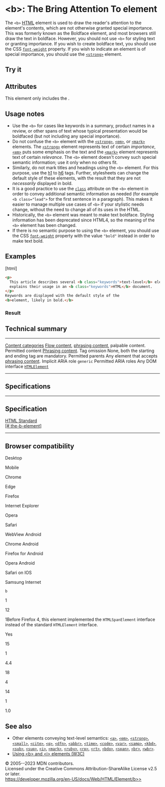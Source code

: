 \<b\>: The Bring Attention To element
=====================================

The `<b>` [HTML](../index) element is used to draw the reader\'s
attention to the element\'s contents, which are not otherwise granted
special importance. This was formerly known as the Boldface element, and
most browsers still draw the text in boldface. However, you should not
use `<b>` for styling text or granting importance. If you wish to create
boldface text, you should use the CSS
[`font-weight`](https://developer.mozilla.org/en-US/docs/Web/CSS/font-weight)
property. If you wish to indicate an element is of special importance,
you should use the [`<strong>`](strong) element.

Try it
------

Attributes
----------

This element only includes the [](_Resources/Markup%20And%20Styling/html/global_attributes/index.md).

Usage notes
-----------

- Use the `<b>` for cases like keywords in a summary, product names in
    a review, or other spans of text whose typical presentation would be
    boldfaced (but not including any special importance).
- Do not confuse the `<b>` element with the [`<strong>`](strong),
    [`<em>`](em), or [`<mark>`](mark) elements. The [`<strong>`](strong)
    element represents text of certain *importance*, [`<em>`](em) puts
    some emphasis on the text and the [`<mark>`](mark) element
    represents text of certain *relevance*. The `<b>` element doesn\'t
    convey such special semantic information; use it only when no others
    fit.
- Similarly, do not mark titles and headings using the `<b>` element.
    For this purpose, use the [h1](heading_elements) to
    [h6](heading_elements) tags. Further, stylesheets can change the
    default style of these elements, with the result that they are not
    *necessarily* displayed in bold.
- It is a good practice to use the
    [`class`](_Resources/Markup%20And%20Styling/html/global_attributes/index.md#class) attribute on the `<b>` element
    in order to convey additional semantic information as needed (for
    example `<b class="lead">` for the first sentence in a paragraph).
    This makes it easier to manage multiple use cases of `<b>` if your
    stylistic needs change, without the need to change all of its uses
    in the HTML.
- Historically, the `<b>` element was meant to make text boldface.
    Styling information has been deprecated since HTML4, so the meaning
    of the `<b>` element has been changed.
- If there is no semantic purpose to using the `<b>` element, you
    should use the CSS
    [`font-weight`](https://developer.mozilla.org/en-US/docs/Web/CSS/font-weight)
    property with the value `"bold"` instead in order to make text bold.

Examples
--------

[html]

```html
<p>
  This article describes several <b class="keywords">text-level</b> elements. It
  explains their usage in an <b class="keywords">HTML</b> document.
</p>
Keywords are displayed with the default style of the
<b>element, likely in bold.</b>
```

### Result

Technical summary
-----------------

  --------------------------------------------- -----------------------------------------------------------------------------------------------------------------------------------
  [Content categories](../content_categories)   [Flow content](../content_categories#flow_content), [phrasing content](../content_categories#phrasing_content), palpable content.
  Permitted content                             [Phrasing content](../content_categories#phrasing_content).
  Tag omission                                  None, both the starting and ending tag are mandatory.
  Permitted parents                             Any element that accepts [phrasing content](../content_categories#phrasing_content).
  Implicit ARIA role                            `generic`
  Permitted ARIA roles                          Any
  DOM interface                                 [`HTMLElement`](https://developer.mozilla.org/en-US/docs/Web/API/HTMLElement)
  --------------------------------------------- -----------------------------------------------------------------------------------------------------------------------------------

Specifications
--------------

  ---------------------------------------------------------------------------------------------------------

Specification
  ---------------------------------------------------------------------------------------------------------

  [HTML Standard\
  [\#
  the-b-element]](https://html.spec.whatwg.org/multipage/text-level-semantics.html#the-b-element)

  ---------------------------------------------------------------------------------------------------------

Browser compatibility
---------------------

Desktop

Mobile

Chrome

Edge

Firefox

Internet Explorer

Opera

Safari

WebView Android

Chrome Android

Firefox for Android

Opera Android

Safari on IOS

Samsung Internet

`b`

1

12

1Before Firefox 4, this element implemented the `HTMLSpanElement`
interface instead of the standard `HTMLElement` interface.

Yes

15

1

4.4

18

4

14

1

1.0

See also
--------

- Other elements conveying text-level semantics: [`<a>`](a),
    [`<em>`](em), [`<strong>`](strong), [`<small>`](small),
    [`<cite>`](cite), [`<q>`](q), [`<dfn>`](dfn), [`<abbr>`](abbr),
    [`<time>`](time), [`<code>`](code), [`<var>`](var),
    [`<samp>`](samp), [`<kbd>`](kbd), [`<sub>`](sub), [`<sup>`](sup),
    [`<i>`](i), [`<mark>`](mark), [`<ruby>`](ruby), [`<rp>`](rp),
    [`<rt>`](rt), [`<bdo>`](bdo), [`<span>`](span), [`<br>`](br),
    [`<wbr>`](wbr).
- [Using \<b\> and \<i\> elements
    (W3C)](https://www.w3.org/International/questions/qa-b-and-i-tags)

© 2005--2023 MDN contributors.\
Licensed under the Creative Commons Attribution-ShareAlike License v2.5
or later.\
https://developer.mozilla.org/en-US/docs/Web/HTML/Element/b>>
